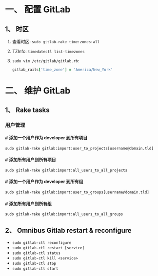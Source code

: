 # 一、 配置 GitLab

## 1、 时区
1. 查看时区: `sudo gitlab-rake time:zones:all`  

2. TZInfo: `timedatectl list-timezones`  

3. `sudo vim /etc/gitlab/gitlab.rb`:  
   ```rb
   gitlab_rails['time_zone'] = 'America/New_York'
   ```

# 二、 维护 GitLab
## 1、 Rake tasks
### 用户管理
#### \# 添加一个用户作为 developer 到所有项目
```
sudo gitlab-rake gitlab:import:user_to_projects[username@domain.tld]
```
#### \# 添加所有用户到所有项目
```
sudo gitlab-rake gitlab:import:all_users_to_all_projects
```
#### \# 添加一个用户作为 developer 到所有组
```
sudo gitlab-rake gitlab:import:user_to_groups[username@domain.tld]
```
#### \# 添加所有用户到所有组
```
sudo gitlab-rake gitlab:import:all_users_to_all_groups
```


## 2、 Omnibus Gitlab restart & reconfigure

- `sudo gitlab-ctl reconfigure`
- `sudo gitlab-ctl restart [service]`
- `sudo gitlab-ctl status`
- `sudo gitlab-ctl kill <service>`
- `sudo gitlab-ctl stop`
- `sudo gitlab-ctl start`

